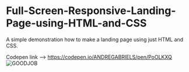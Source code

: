 # Full-Screen-Responsive-Landing-Page-using-HTML-and-CSS
A simple demonstration how to make a landing page using just HTML and CSS.

Codepen link --> https://codepen.io/ANDREGABRIELS/pen/PoOLKXQ
![GOODJOB](https://user-images.githubusercontent.com/60861872/156907246-9b8c5fae-f0b3-4c6d-975b-03b5aee38968.gif)
